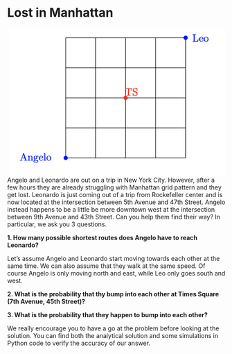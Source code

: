 # Lost in Manhattan

<img align="right" width="500" src="Images/image1.png">

Angelo and Leonardo are out on a trip in New York City. However, after a few hours they are already struggling with Manhattan grid pattern and they get lost. Leonardo is just coming out of a trip from Rockefeller center and is now located at the intersection between 5th Avenue and 47th Street. Angelo instead happens to be a little be more downtown west at the intersection between 9th Avenue and 43th Street. Can you help them find their way?
In particular, we ask you 3 questions.


**1. How many possible shortest routes does Angelo have to reach Leonardo?**


Let’s assume Angelo and Leonardo start moving towards each other at the same time. We can also assume that they walk at the same speed. Of course Angelo is only moving north and east, while Leo only goes south and west.


**2. What is the probability that thy bump into each other at Times Square (7th Avenue, 45th Street)?**

**3. What is the probability that they happen to bump into each other?**

We really encourage you to have a go at the problem before looking at the solution. You can find both the analytical solution and some simulations in Python code to verify the accuracy of our answer.
